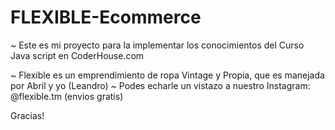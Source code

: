 # FLEXIBLE-Ecommerce

~ Este es mi proyecto para la implementar los conocimientos del Curso Java script en CoderHouse.com 

~ Flexible es un emprendimiento de ropa Vintage y Propia, que es manejada por Abril y yo (Leandro) 
~ Podes echarle un vistazo a nuestro Instagram: @flexible.tm (envios gratis)

Gracias! 
 
